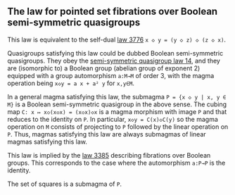 ## The law for pointed set fibrations over Boolean semi-symmetric quasigroups

This law is equivalent to the self-dual [law 3776](https://teorth.github.io/equational_theories/implications/?3776) `x ◇ y = (y ◇ z) ◇ (z ◇ x)`.

Quasigroups satisfying this law could be dubbed Boolean semi-symmetric quasigroups.  They obey the [semi-symmetric quasigroup law 14](https://teorth.github.io/equational_theories/implications/?14), and they are (isomorphic to) a Boolean group (abelian group of exponent 2) equipped with a group automorphism `a:M→M` of order 3, with the magma operation being `x◇y = a x + a² y` for `x,y∈M`.

In a general magma satisfying this law, the submagma `P = {x ◇ y | x, y ∈ M}` is a Boolean semi-symmetric quasigroup in the above sense.  The cubing map `C: x ↦ x◇(x◇x) = (x◇x)◇x` is a magma morphism with image `P` and that reduces to the identity on `P`.  In particular, `x◇y = C(x)◇C(y)` so the magma operation on `M` consists of projecting to `P` followed by the linear operation on `P`.  Thus, magmas satisfying this law are always submagmas of linear magmas satisfying this law.

This law is implied by the [law 3385](https://teorth.github.io/equational_theories/implications/?3385) describing fibrations over Boolean groups.  This corresponds to the case where the automorphism `a:P→P` is the identity.

The set of squares is a submagma of `P`.
